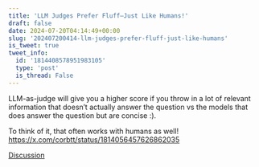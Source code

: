 ```yaml
---
title: 'LLM Judges Prefer Fluff—Just Like Humans!'
draft: false
date: 2024-07-20T04:14:49+00:00
slug: '202407200414-llm-judges-prefer-fluff-just-like-humans'
is_tweet: true
tweet_info:
  id: '1814408578951983105'
  type: 'post'
  is_thread: False
---
```




LLM-as-judge will give you a higher score if you throw in a lot of relevant information that doesn’t actually answer the question vs the models that does answer the question but are concise :). 

To think of it, that often works with humans as well! <https://x.com/corbtt/status/1814056457626862035>

[Discussion](https://x.com/sytelus/status/1814408578951983105)
